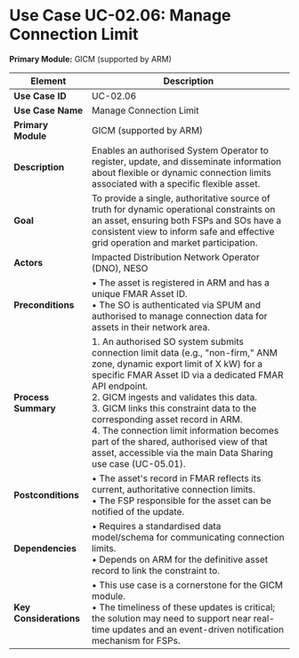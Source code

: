 # Use Case UC-02.06: Manage Connection Limit   
**Primary Module:** GICM (supported by ARM)

| **Element**            | **Description**                                                                                                                                                                                                                                                                                                                                                                                                                                                                   |
| ---------------------- | --------------------------------------------------------------------------------------------------------------------------------------------------------------------------------------------------------------------------------------------------------------------------------------------------------------------------------------------------------------------------------------------------------------------------------------------------------------------------------- |
| **Use Case ID**        | UC-02.06                                                                                                                                                                                                                                                                                                                                                                                                                                                                          |
| **Use Case Name**      | Manage Connection Limit                                                                                                                                                                                                                                                                                                                                                                                                                                                  |
| **Primary Module**     | GICM (supported by ARM)                                                                                                                                                                                                                                                                                                                                                                                                                                                       |
| **Description**        | Enables an authorised System Operator to register, update, and disseminate information about flexible or dynamic connection limits associated with a specific flexible asset.                                                                                                                                                                                                                                                                                                     |
| **Goal**               | To provide a single, authoritative source of truth for dynamic operational constraints on an asset, ensuring both FSPs and SOs have a consistent view to inform safe and effective grid operation and market participation.                                                                                                                                                                                                                                                       |
| **Actors**             | Impacted Distribution Network Operator (DNO), NESO                                                                                                                                                                                                                                                                                                                                                                                                                                         |
| **Preconditions**      | • The asset is registered in ARM and has a unique FMAR Asset ID. <br> • The SO is authenticated via SPUM and authorised to manage connection data for assets in their network area.                                                                                                                                                                                                                                                                                               |
| **Process Summary**    | 1. An authorised SO system submits connection limit data (e.g., "non-firm," ANM zone, dynamic export limit of X kW) for a specific FMAR Asset ID via a dedicated FMAR API endpoint. <br> 2. GICM ingests and validates this data. <br> 3. GICM links this constraint data to the corresponding asset record in ARM. <br> 4. The connection limit information becomes part of the shared, authorised view of that asset, accessible via the main Data Sharing use case (UC-05.01). |
| **Postconditions**     | • The asset's record in FMAR reflects its current, authoritative connection limits. <br> • The FSP responsible for the asset can be notified of the update.                                                                                                                                                                                                                                                                                                                       |
| **Dependencies**       | • Requires a standardised data model/schema for communicating connection limits. <br> • Depends on ARM for the definitive asset record to link the constraint to.                                                                                                                                                                                                                                                                                                                 |
| **Key Considerations** | • This use case is a cornerstone for the GICM module. <br> • The timeliness of these updates is critical; the solution may need to support near real-time updates and an event-driven notification mechanism for FSPs.                                                                                                                                                                                                                                                            |

